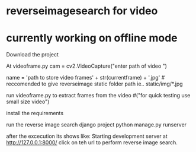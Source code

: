 # reverseimagesearch for video

# currently working on offline mode

Download the project

At videoframe.py 
  cam = cv2.VideoCapture("enter path of video ")
  
  name = 'path to store video frames' + str(currentframe) + '.jpg' # reccomended to give reverseimage static folder path ie.. static/img/*.jpg
  

run videoframe.py to extract frames from the video #("for quick testing use small size video")

install the requirements

run the reverse image search django project
  python manage.py runserver

after the excecution its shows like:
  Starting development server at http://127.0.0.1:8000/
click on teh url to perform reverse image search.

